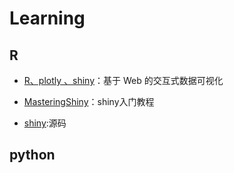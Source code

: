 # Learning

## R

- [R、plotly 、shiny](https://plotly-r.com/)：基于 Web 的交互式数据可视化

-  [MasteringShiny](https://mastering-shiny.org/index.html)：shiny入门教程

- [shiny](https://github.com/rstudio/shiny):源码

## python